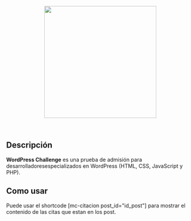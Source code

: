 <p align="center">
  <a href='https://weremote.net'>
    <img src="https://weremote.net/wp-content/uploads/2021/04/Logo-WR.svg" width="300" />
  </a>
</p>
<br />

## Descripción
**WordPress Challenge** es una prueba de admisión para desarrolladoresespecializados en WordPress (HTML, CSS, JavaScript y PHP).

## Como usar
Puede usar el shortcode [mc-citacion post_id="id_post"] para mostrar el contenido de las citas que estan en los post.

